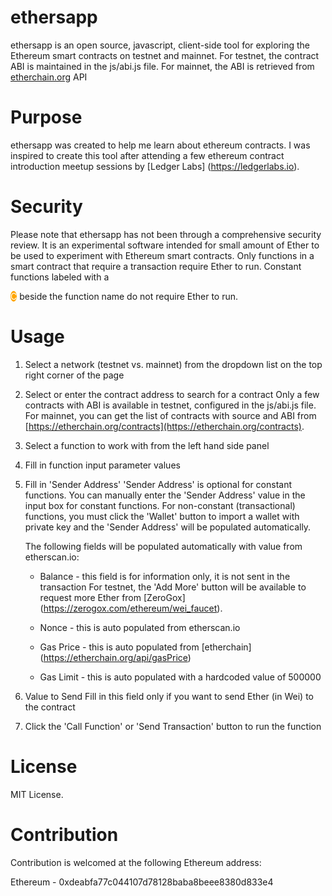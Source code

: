 # ethersapp
ethersapp is an open source, javascript, client-side tool for exploring the Ethereum smart contracts on testnet and mainnet.  For testnet, the contract ABI is maintained in the js/abi.js file.  For mainnet, the ABI is retrieved from [etherchain.org](https://etherchain.org) API

# Purpose
ethersapp was created to help me learn about ethereum contracts.  I was inspired to create this tool after attending a few ethereum contract introduction meetup sessions by [Ledger Labs] (https://ledgerlabs.io).

# Security
Please note that ethersapp has not been through a comprehensive security review. It is an experimental software intended for small amount of Ether to be used to experiment with Ethereum smart contracts. Only functions in a smart contract that require a transaction require Ether to run.  Constant functions labeled with a <div style='display:inline; background-color:orange; color:white; border-radius:50%;'>C</div> beside the function name do not require Ether to run.

# Usage
1. Select a network (testnet vs. mainnet) from the dropdown list on the top right corner of the page

2. Select or enter the contract address to search for a contract
   Only a few contracts with ABI is available in testnet, configured in the js/abi.js file.
   For mainnet, you can get the list of contracts with source and ABI from [https://etherchain.org/contracts](https://etherchain.org/contracts).

3. Select a function to work with from the left hand side panel 

4. Fill in function input parameter values

5. Fill in 'Sender Address'
   'Sender Address' is optional for constant functions. You can manually enter the 'Sender Address' value in the input box for constant functions. For non-constant (transactional) functions, you must click the 'Wallet' button to import a wallet with private key and the 'Sender Address' will be populated automatically.

   The following fields will be populated automatically with value from etherscan.io:
   * Balance - this field is for information only, it is not sent in the transaction
               For testnet, the 'Add More' button will be available to request more Ether from [ZeroGox] (https://zerogox.com/ethereum/wei_faucet).

   * Nonce - this is auto populated from etherscan.io
   * Gas Price - this is auto populated from [etherchain] (https://etherchain.org/api/gasPrice)  
   * Gas Limit - this is auto populated with a hardcoded value of 500000
   
6. Value to Send
   Fill in this field only if you want to send Ether (in Wei) to the contract

7. Click the 'Call Function' or 'Send Transaction' button to run the function


# License
MIT License.

# Contribution
Contribution is welcomed at the following Ethereum address:

Ethereum - 0xdeabfa77c044107d78128baba8beee8380d833e4
